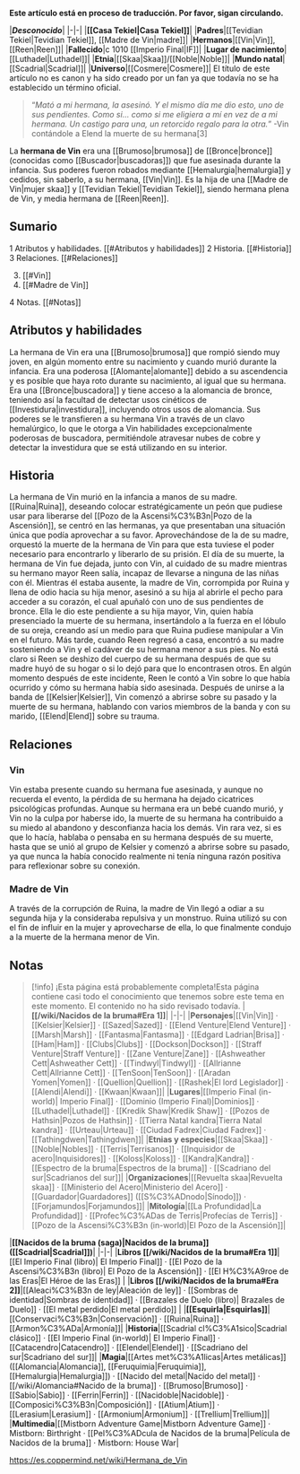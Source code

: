 **Este artículo está en proceso de traducción. Por favor, sigan circulando.**


|***Desconocido***|
|-|-|
|**[[Casa Tekiel\|Casa Tekiel]]**|
|**Padres**|[[Tevidian Tekiel\|Tevidian Tekiel]], [[Madre de Vin\|madre]]|
|**Hermanos**|[[Vin\|Vin]], [[Reen\|Reen]]|
|**Fallecido**|c 1010 [[Imperio Final\|IF]]|
|**Lugar de nacimiento**|[[Luthadel\|Luthadel]]|
|**Etnia**|[[Skaa\|Skaa]]/[[Noble\|Noble]]|
|**Mundo natal**|[[Scadrial\|Scadrial]]|
|**Universo**|[[Cosmere\|Cosmere]]|
El título de este artículo no es canon y ha sido creado por un fan ya que todavía no se ha establecido un término oficial.
>“*Mató a mi hermana, la asesinó. Y el mismo día me dio esto, uno de sus pendientes. Como si… como si me eligiera a mí en vez de a mi hermana. Un castigo para una, un retorcido regalo para la otra.*”
\-Vin contándole a Elend la muerte de su hermana[3]


La **hermana de Vin** era una [[Brumoso\|brumosa]] de [[Bronce\|bronce]] (conocidas como [[Buscador\|buscadoras]]) que fue asesinada durante la infancia. Sus poderes fueron robados mediante [[Hemalurgia\|hemalurgia]] y cedidos, sin saberlo, a su hermana, [[Vin\|Vin]]. Es la hija de una [[Madre de Vin\|mujer skaa]] y [[Tevidian Tekiel\|Tevidian Tekiel]], siendo hermana plena de Vin, y media hermana de [[Reen\|Reen]].

## Sumario

1 Atributos y habilidades. [[#Atributos y habilidades]] 
2 Historia. [[#Historia]] 
3 Relaciones. [[#Relaciones]] 

3. [[#Vin]] 
3. [[#Madre de Vin]] 


4 Notas. [[#Notas]] 


## Atributos y habilidades
La hermana de Vin era una [[Brumoso\|brumosa]] que rompió siendo muy joven, en algún momento entre su nacimiento y cuando murió durante la infancia. Era una poderosa [[Alomante\|alomante]] debido a su ascendencia y es posible que haya roto durante su nacimiento, al igual que su hermana. Era una [[Bronce\|buscadora]] y tiene acceso a la alomancia de bronce, teniendo así la facultad de detectar usos cinéticos de [[Investidura\|investidura]], incluyendo otros usos de alomancia. Sus poderes se le transfieren a su hermana Vin a través de un clavo hemalúrgico, lo que le otorga a Vin habilidades excepcionalmente poderosas de buscadora, permitiéndole atravesar nubes de cobre y detectar la investidura que se está utilizando en su interior.

## Historia
La hermana de Vin murió en la infancia a manos de su madre. [[Ruina\|Ruina]], deseando colocar estratégicamente un peón que pudiese usar para liberarse del [[Pozo de la Ascensi%C3%B3n\|Pozo de la Ascensión]], se centró en las hermanas, ya que presentaban una situación única que podía aprovechar a su favor. Aprovechándose de la  de su madre, orquestó la muerte de la hermana de Vin para que esta tuviese el poder necesario para encontrarlo y liberarlo de su prisión.
El día de su muerte, la hermana de Vin fue dejada, junto con Vin, al cuidado de su madre mientras su hermano mayor Reen salía, incapaz de llevarse a ninguna de las niñas con él. Mientras él estaba ausente, la madre de Vin, corrompida por Ruina y llena de odio hacia su hija menor, asesinó a su hija al abrirle el pecho para acceder a su corazón, el cual apuñaló con uno de sus pendientes de bronce. Ella le dio este pendiente a su hija mayor, Vin, quien había presenciado la muerte de su hermana, insertándolo a la fuerza en el lóbulo de su oreja, creando así un medio para que Ruina pudiese manipular a Vin en el futuro. Más tarde, cuando Reen regresó a casa, encontró a su madre sosteniendo a Vin y el cadáver de su hermana menor a sus pies. No está claro si Reen se deshizo del cuerpo de su hermana después de que su madre huyó de su hogar o si lo dejó para que lo encontrasen otros.
En algún momento después de este incidente, Reen le contó a Vin sobre lo que había ocurrido y cómo su hermana había sido asesinada.
Después de unirse a la banda de [[Kelsier\|Kelsier]], Vin comenzó a abrirse sobre su pasado y la muerte de su hermana, hablando con varios miembros de la banda y con su marido, [[Elend\|Elend]] sobre su trauma.

## Relaciones
### Vin
Vin estaba presente cuando su hermana fue asesinada, y aunque no recuerda el evento, la pérdida de su hermana ha dejado cicatrices psicológicas profundas. Aunque su hermana era un bebé cuando murió, y Vin no la culpa por haberse ido, la muerte de su hermana ha contribuido a su miedo al abandono y desconfianza hacia los demás. Vin rara vez, si es que lo hacía, hablaba o pensaba en su hermana después de su muerte, hasta que se unió al grupo de Kelsier y comenzó a abrirse sobre su pasado, ya que nunca la había conocido realmente ni tenía ninguna razón positiva para reflexionar sobre su conexión.

### Madre de Vin
A través de la corrupción de Ruina, la madre de Vin llegó a odiar a su segunda hija y la consideraba repulsiva y un monstruo. Ruina utilizó su  con el fin de influir en la mujer y aprovecharse de ella, lo que finalmente condujo a la muerte de la hermana menor de Vin.

## Notas

> [!info] ¡Esta página está probablemente completa!Esta página contiene casi todo el conocimiento que tenemos sobre este tema en este momento.
El contenido no ha sido revisado todavía.
|**[[/wiki/Nacidos de la bruma#Era 1]]**|
|-|-|
|**Personajes**|[[Vin\|Vin]] · [[Kelsier\|Kelsier]] · [[Sazed\|Sazed]] · [[Elend Venture\|Elend Venture]] · [[Marsh\|Marsh]] · [[Fantasma\|Fantasma]] · [[Edgard Ladrian\|Brisa]] · [[Ham\|Ham]] · [[Clubs\|Clubs]] · [[Dockson\|Dockson]] · [[Straff Venture\|Straff Venture]] · [[Zane Venture\|Zane]] · [[Ashweather Cett\|Ashweather Cett]] · [[Tindwyl\|Tindwyl]] · [[Allrianne Cett\|Allrianne Cett]] · [[TenSoon\|TenSoon]] · [[Aradan Yomen\|Yomen]] · [[Quellion\|Quellion]] · [[Rashek\|El lord Legislador]] · [[Alendi\|Alendi]] · [[Kwaan\|Kwaan]]|
|**Lugares**|[[Imperio Final (in-world)\| Imperio Final]] · [[Dominio (Imperio Final)\|Dominios]] · [[Luthadel\|Luthadel]] · [[Kredik Shaw\|Kredik Shaw]] · [[Pozos de Hathsin\|Pozos de Hathsin]] · [[Tierra Natal kandra\|Tierra Natal kandra]] · [[Urteau\|Urteau]] · [[Ciudad Fadrex\|Ciudad Fadrex]] · [[Tathingdwen\|Tathingdwen]]|
|**Etnias y especies**|[[Skaa\|Skaa]] · [[Noble\|Nobles]] · [[Terris\|Terrisanos]] · [[Inquisidor de acero\|Inquisidores]] · [[Koloss\|Koloss]] · [[Kandra\|Kandra]] · [[Espectro de la bruma\|Espectros de la bruma]] · [[Scadriano del sur\|Scadrianos del sur]]|
|**Organizaciones**|[[Revuelta skaa\|Revuelta skaa]] · [[Ministerio del Acero\|Ministerio del Acero]] · [[Guardador\|Guardadores]] ([[S%C3%ADnodo\|Sínodo]]) · [[Forjamundos\|Forjamundos]]|
|**Mitología**|[[La Profundidad\|La Profundidad]] · [[Profec%C3%ADas de Terris\|Profecías de Terris]] · [[Pozo de la Ascensi%C3%B3n (in-world)\|El Pozo de la Ascensión]]|

|**[[Nacidos de la bruma (saga)\|Nacidos de la bruma]] ([[Scadrial\|Scadrial]])**|
|-|-|
|**Libros [[/wiki/Nacidos de la bruma#Era 1]]**|[[El Imperio Final (libro)\| El Imperio Final]] · [[El Pozo de la Ascensi%C3%B3n (libro)\| El Pozo de la Ascensión]] · [[El H%C3%A9roe de las Eras\|El Héroe de las Eras]] |
|**Libros [[/wiki/Nacidos de la bruma#Era 2]]**|[[Aleaci%C3%B3n de ley\|Aleación de ley]] · [[Sombras de identidad\|Sombras de identidad]] · [[Brazales de Duelo (libro)\| Brazales de Duelo]] · [[El metal perdido\|El metal perdido]]  |
|**[[Esquirla\|Esquirlas]]**|[[Conservaci%C3%B3n\|Conservación]] · [[Ruina\|Ruina]] · [[Armon%C3%ADa\|Armonía]]|
|**Historia**|[[Scadrial cl%C3%A1sico\|Scadrial clásico]] · [[El Imperio Final (in-world)\| El Imperio Final]] · [[Catacendro\|Catacendro]] · [[Elendel\|Elendel]] · [[Scadriano del sur\|Scadriano del sur]]|
|**Magia**|[[Artes met%C3%A1licas\|Artes metálicas]] ([[Alomancia\|Alomancia]], [[Feruquimia\|Feruquimia]], [[Hemalurgia\|Hemalurgia]]) · [[Nacido del metal\|Nacido del metal]] · [[/wiki/Alomancia#Nacido de la bruma]] · [[Brumoso\|Brumoso]] · [[Sabio\|Sabio]] · [[Ferrin\|Ferrin]] · [[Nacidoble\|Nacidoble]] · [[Composici%C3%B3n\|Composición]] · [[Atium\|Atium]] · [[Lerasium\|Lerasium]] · [[Armonium\|Armonium]] · [[Trellium\|Trellium]]|
|**Multimedia**|[[Mistborn Adventure Game\|Mistborn Adventure Game‎‎]] · Mistborn: Birthright · [[Pel%C3%ADcula de Nacidos de la bruma\|Película de Nacidos de la bruma]] · Mistborn: House War|



https://es.coppermind.net/wiki/Hermana_de_Vin